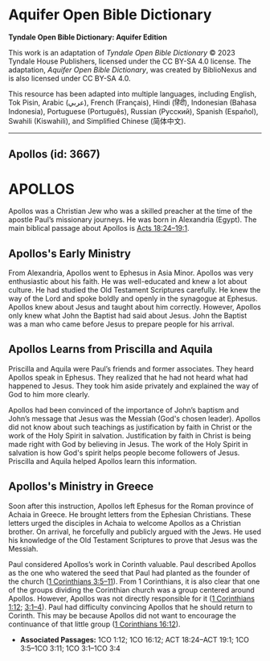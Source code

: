 # Aquifer Open Bible Dictionary

**Tyndale Open Bible Dictionary: Aquifer Edition**

This work is an adaptation of *Tyndale Open Bible Dictionary* © 2023 Tyndale House Publishers, licensed under the CC BY\-SA 4\.0 license. The adaptation, *Aquifer Open Bible Dictionary*, was created by BiblioNexus and is also licensed under CC BY\-SA 4\.0\.

This resource has been adapted into multiple languages, including English, Tok Pisin, Arabic (عربي), French (Français), Hindi (हिंदी), Indonesian (Bahasa Indonesia), Portuguese (Português), Russian (Русский), Spanish (Español), Swahili (Kiswahili), and Simplified Chinese (简体中文).



--------------------------------

## Apollos (id: 3667)

APOLLOS
=======

Apollos was a Christian Jew who was a skilled preacher at the time of the apostle Paul’s missionary journeys. He was born in Alexandria (Egypt). The main biblical passage about Apollos is [Acts 18:24–19:1](https://ref.ly/Acts18:24-Acts19:1). 

Apollos's Early Ministry
------------------------

From Alexandria, Apollos went to Ephesus in Asia Minor. Apollos was very enthusiastic about his faith. He was well\-educated and knew a lot about culture. He had studied the Old Testament Scriptures carefully. He knew the way of the Lord and spoke boldly and openly in the synagogue at Ephesus. Apollos knew about Jesus and taught about him correctly. However, Apollos only knew what John the Baptist had said about Jesus. John the Baptist was a man who came before Jesus to prepare people for his arrival.

Apollos Learns from Priscilla and Aquila
----------------------------------------

Priscilla and Aquila were Paul’s friends and former associates. They heard Apollos speak in Ephesus. They realized that he had not heard what had happened to Jesus. They took him aside privately and explained the way of God to him more clearly. 

Apollos had been convinced of the importance of John’s baptism and John’s message that Jesus was the Messiah (God's chosen leader). Apollos did not know about such teachings as justification by faith in Christ or the work of the Holy Spirit in salvation. Justification by faith in Christ is being made right with God by believing in Jesus. The work of the Holy Spirit in salvation is how God's spirit helps people become followers of Jesus. Priscilla and Aquila helped Apollos learn this information.

Apollos's Ministry in Greece
----------------------------

Soon after this instruction, Apollos left Ephesus for the Roman province of Achaia in Greece. He brought letters from the Ephesian Christians. These letters urged the disciples in Achaia to welcome Apollos as a Christian brother. On arrival, he forcefully and publicly argued with the Jews. He used his knowledge of the Old Testament Scriptures to prove that Jesus was the Messiah. 

Paul considered Apollos’s work in Corinth valuable. Paul described Apollos as the one who watered the seed that Paul had planted as the founder of the church ([1 Corinthians 3:5–11](https://ref.ly/1Cor3:5-1Cor3:11)). From 1 Corinthians, it is also clear that one of the groups dividing the Corinthian church was a group centered around Apollos. However, Apollos was not directly responsible for it ([1 Corinthians 1:12](https://ref.ly/1Cor1:12); [3:1–4](https://ref.ly/1Cor3:1-1Cor3:4)). Paul had difficulty convincing Apollos that he should return to Corinth. This may be because Apollos did not want to encourage the continuance of that little group ([1 Corinthians 16:12](https://ref.ly/1Cor16:12)).

* **Associated Passages:** 1CO 1:12; 1CO 16:12; ACT 18:24–ACT 19:1; 1CO 3:5–1CO 3:11; 1CO 3:1–1CO 3:4

